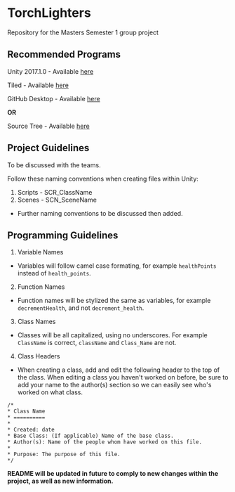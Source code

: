 # TorchLighters
Repository for the Masters Semester 1 group project

## Recommended Programs

Unity 2017.1.0 - Available [here](https://unity3d.com/get-unity/download/archive)

Tiled - Available [here](http://www.mapeditor.org/) 

GitHub Desktop - Available [here](https://desktop.github.com/)

**OR** 

Source Tree - Available [here](https://www.sourcetreeapp.com/)

## Project Guidelines

To be discussed with the teams.

Follow these naming conventions when creating files within Unity:

1. Scripts - SCR_ClassName
2. Scenes - SCN_SceneName
- Further naming conventions to be discussed then added.

## Programming Guidelines

1. Variable Names
* Variables will follow camel case formating, for example `healthPoints` instead of `health_points`.
2. Function Names
* Function names will be stylized the same as variables, for example `decrementHealth`, and not `decrement_health`.
3. Class Names
* Classes will be all capitalized, using no underscores. For example `ClassName` is correct, `className` and `Class_Name` are not.
4. Class Headers
* When creating a class, add and edit the following header to the top of the class. When editing a class you haven't worked on before, be sure to add your name to the author(s) section so we can easily see who's worked on what class.
```
/*
* Class Name
* ==========
* 
* Created: date
* Base Class: (If applicable) Name of the base class.
* Author(s): Name of the people whom have worked on this file.
*
* Purpose: The purpose of this file.
*/
```

**README will be updated in future to comply to new changes within the project, as well as new information.**
